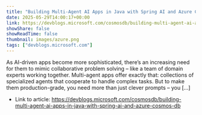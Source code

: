 ```yaml
---
title: "Building Multi-Agent AI Apps in Java with Spring AI and Azure Cosmos DB!"
date: 2025-05-29T14:00:17+00:00
link: https://devblogs.microsoft.com/cosmosdb/building-multi-agent-ai-apps-in-java-with-spring-ai-and-azure-cosmos-db
showShare: false
showReadTime: false
thumbnail: images/azure.png
tags: ["devblogs.microsoft.com"]
---
```

As AI-driven apps become more sophisticated, there’s an increasing need for them to mimic collaborative problem solving – like a team of domain experts working together. Multi-agent apps offer exactly that: collections of specialized agents that cooperate to handle complex tasks. But to make them production-grade, you need more than just clever prompts – you […]

- Link to article: https://devblogs.microsoft.com/cosmosdb/building-multi-agent-ai-apps-in-java-with-spring-ai-and-azure-cosmos-db